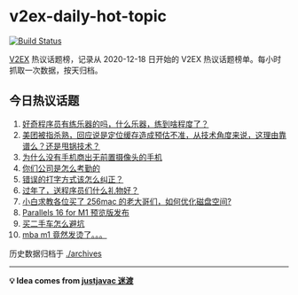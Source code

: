 # v2ex-daily-hot-topic

[![Build Status](https://github.com/realleonardo/v2ex-daily-hot-topic/workflows/schedule/badge.svg?branch=main)](https://github.com/realleonardo/v2ex-daily-hot-topic/actions)

[V2EX](https://www.v2ex.com/) 热议话题榜，记录从 2020-12-18 日开始的 V2EX 热议话题榜单。每小时抓取一次数据，按天归档。

## 今日热议话题

<!-- BEGIN -->
<!-- 最后更新时间 Fri Dec 18 2020 20:13:27 GMT+0800 (CST) -->
1. [好奇程序员有练乐器的吗，什么乐器，练到啥程度了？](https://www.v2ex.com/t/736641)
1. [美团被指杀熟，回应说是定位缓存造成预估不准，从技术角度来说，这理由靠谱么？还是甩锅技术？](https://www.v2ex.com/t/736637)
1. [为什么没有手机商出无前置摄像头的手机](https://www.v2ex.com/t/736611)
1. [你们公司是怎么考勤的](https://www.v2ex.com/t/736660)
1. [错误的打字方式该怎么纠正？](https://www.v2ex.com/t/736544)
1. [过年了，送程序员们什么礼物好？](https://www.v2ex.com/t/736680)
1. [小白求教各位买了 256mac 的老大哥们，如何优化磁盘空间?](https://www.v2ex.com/t/736679)
1. [Parallels 16 for M1 预览版发布](https://www.v2ex.com/t/736594)
1. [买二手车怎么避坑](https://www.v2ex.com/t/736668)
1. [mba m1 竟然发烫了。。。](https://www.v2ex.com/t/736773)
<!-- END -->

历史数据归档于 [./archives](./archives)

---

**💡 Idea comes from [justjavac 迷渡](https://github.com/justjavac/)**
